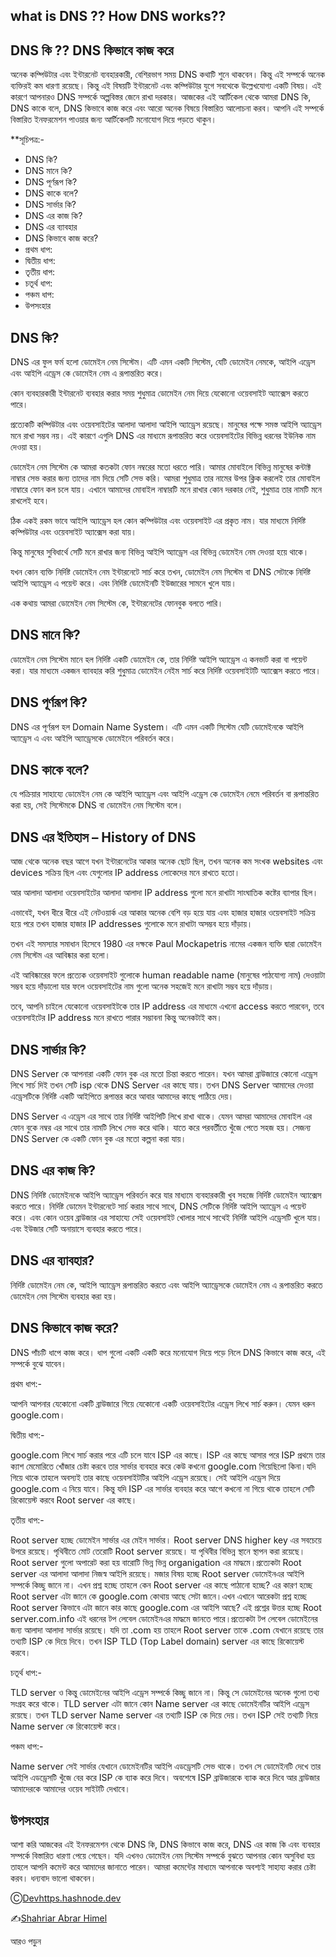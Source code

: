 ## what is DNS ?? How DNS works??

## DNS কি ?? DNS কিভাবে কাজ করে

অনেক কম্পিউটার এবং ইন্টারনেট ব্যবহারকারী, বেশিরভাগ সময় DNS কথাটি শুনে থাকবেন। কিন্তু এই সম্পর্কে অনেক ব্যক্তিরই কম ধারণা রয়েছে। কিন্তু এই বিষয়টি ইন্টারনেট এবং কম্পিউটার যুগে সবথেকে উল্লেখযোগ্য একটি বিষয়। এই কারণে আপনারও DNS সম্পর্কে অল্পবিস্তর জেনে রাখা দরকার।
আজকের এই আর্টিকেল থেকে আমরা DNS কি, DNS কাকে বলে, DNS কিভাবে কাজ করে এবং আরো অনেক বিষয়ে বিস্তারিত আলোচনা করব। আপনি এই সম্পর্কে বিস্তারিত ইনফরমেশন পাওয়ার জন্য আর্টিকেলটি মনোযোগ দিয়ে পড়তে থাকুন।

**সূচিপত্র:-
- DNS কি?
- DNS মানে কি?
- DNS পূর্ণরূপ কি?
- DNS কাকে বলে?
- DNS সার্ভার কি?
- DNS এর কাজ কি?
- DNS এর ব্যাবহার
- DNS কিভাবে কাজ করে?
- প্রথম ধাপ:
- দ্বিতীয় ধাপ:
- তৃতীয় ধাপ:
- চতূর্থ ধাপ:
- পঞ্চম ধাপ:
- উপসংহার


## DNS কি?

DNS এর ফুল ফর্ম হলো ডোমেইন নেম সিস্টেম। এটি এমন একটি সিস্টেম, যেটি ডোমেইন নেমকে, আইপি এড্রেস এবং আইপি এড্রেস কে ডোমেইন নেম এ রূপান্তরিত করে।

কোন ব্যবহারকারী ইন্টারনেট ব্যবহার করার সময় শুধুমাত্র ডোমেইন নেম দিয়ে যেকোনো ওয়েবসাইট অ্যাক্সেস করতে পারে।

প্রত্যেকটি কম্পিউটার এবং ওয়েবসাইটের আলাদা আলাদা আইপি অ্যাড্রেস রয়েছে। মানুষের পক্ষে সমস্ত আইপি অ্যাড্রেস মনে রাখা সম্ভব নয়। এই কারণে এগুলি DNS এর মাধ্যমে রূপান্তরিত করে ওয়েবসাইটের বিভিন্ন ধরনের ইউনিক নাম দেওয়া হয়।

ডোমেইন নেম সিস্টেম কে আমরা কতকটা ফোন নম্বরের মতো ধরতে পারি। আমার মোবাইলে বিভিন্ন মানুষের কন্টাক্ট নাম্বার সেভ করার জন্য তাদের নাম দিয়ে সেটি সেভ করি। আমরা শুধুমাত্র তার নামের উপর ক্লিক করলেই তার মোবাইল নাম্বারে ফোন কল চলে যায়। এখানে আমাদের মোবাইল নাম্বারটি মনে রাখার কোন দরকার নেই, শুধুমাত্র তার নামটি মনে রাখলেই হবে।

ঠিক একই রকম ভাবে আইপি অ্যাড্রেস হল কোন কম্পিউটার এবং ওয়েবসাইট এর প্রকৃত নাম। যার মাধ্যমে নির্দিষ্ট কম্পিউটার এবং ওয়েবসাইট অ্যাক্সেস করা যায়।

কিন্তু মানুষের সুবিধার্থে সেটি মনে রাখার জন্য বিভিন্ন আইপি অ্যাড্রেস এর বিভিন্ন ডোমেইন নেম দেওয়া হয়ে থাকে।

যখন কোন ব্যক্তি নির্দিষ্ট ডোমেইন নেম ইন্টারনেটে সার্চ করে তখন, ডোমেইন নেম সিস্টেম বা DNS সেটাকে নির্দিষ্ট আইপি অ্যাড্রেস এ পয়েন্ট করে। এবং নির্দিষ্ট ডোমেইনটি ইউজারের সামনে খুলে যায়।

এক কথায় আমরা ডোমেইন নেম সিস্টেম কে, ইন্টারনেটের ফোনবুক বলতে পারি।

## DNS মানে কি?
ডোমেইন নেম সিস্টেম মানে হল নির্দিষ্ট একটি ডোমেইন কে, তার নির্দিষ্ট আইপি অ্যাড্রেস এ কনভার্ট করা বা পয়েন্ট করা। যার মাধ্যমে একজন ব্যাবহার করি শুধুমাত্র ডোমেইন নেইম সার্চ করে নির্দিষ্ট ওয়েবসাইটটি অ্যাক্সেস করতে পারে।

## DNS পূর্ণরূপ কি?
DNS এর পূর্ণরূপ হল Domain Name System। এটি এমন একটি সিস্টেম যেটি ডোমেইনকে আইপি অ্যাড্রেস এ এবং আইপি অ্যাড্রেসকে ডোমেইনে পরিবর্তন করে।

## DNS কাকে বলে?
যে পক্রিয়ার সাহায্যে ডোমেইন নেম কে আইপি অ্যাড্রেস এবং আইপি এড্রেস কে ডোমেইন নেমে পরিবর্তন বা রূপান্তরিত করা হয়, সেই সিস্টেমকে DNS বা ডোমেইন নেম সিস্টেম বলে।

## DNS এর ইতিহাস – History of DNS
আজ থেকে অনেক বছর আগে যখন ইন্টারনেটের আকার অনেক ছোট ছিল, তখন অনেক কম সংখক websites এবং devices সক্রিয় ছিল এবং যেগুলোর IP address লোকেদের মনে রাখতে হতো।

আর আলাদা আলাদা ওয়েবসাইটের আলাদা আলাদা IP address গুলো মনে রাখাটা সাংঘাতিক কষ্টের ব্যাপার ছিল।

এভাবেই, যখন ধীরে ধীরে এই নেটওয়ার্ক এর আকার অনেক বেশি বড় হয়ে যায় এবং হাজার হাজার ওয়েবসাইট সক্রিয় হয়ে পরে তখন হাজার হাজার IP addresses গুলোকে মনে রাখাটা অসম্ভব হয়ে দাঁড়ায়।

তখন এই সমস্যার সমাধান হিসেবে 1980 এর দক্ষকে Paul Mockapetris নামের একজন ব্যক্তি দ্বারা ডোমেইন নেম সিস্টেম এর আবিষ্কার করা হলো।

এই আবিষ্কারের ফলে প্রত্যেক ওয়েবসাইট গুলোকে human readable name (মানুষের পাঠযোগ্য নাম) দেওয়াটা সম্ভব হয়ে দাঁড়ালো যার ফলে ওয়েবসাইটের নাম গুলো অনেক সহজেই মনে রাখাটা সম্ভব হয়ে দাঁড়ায়।

তবে, আপনি চাইলে যেকোনো ওয়েবসাইটকে তার IP address এর মাধ্যমে এখনো access করতে পারবেন, তবে ওয়েবসাইটের IP address মনে রাখতে পারার সম্ভাবনা কিন্তু অনেকটাই কম।

## DNS সার্ভার কি?
DNS Server কে আপনারা একটি ফোন বুক এর মতো চিন্তা করতে পারেন। যখন আমরা ব্রাউজারে কোনো এড্রেস লিখে সার্চ দিই তখন সেটি isp থেকে DNS Server এর কাছে যায়। তখন DNS Server আমাদের দেওয়া এড্রেসটিকে নির্দিষ্ট একটি আইপিতে রূপান্তর করে আবার আমাদের কাছে পাঠিয়ে দেয়।

 DNS Server এ এড্রেস এর সাথে তার নির্দিষ্ট আইপিটি লিখে রাখা থাকে। যেমন আমরা আমাদের মোবাইল এর ফোন বুকে নম্বর এর সাথে তার নামটি লিখে সেভ করে থাকি। যাতে করে পরবর্তীতে খুঁজে পেতে সহজ হয়। সেজন্য DNS Server কে একটি ফোন বুক এর মতো কল্পনা করা যায়।

## DNS এর কাজ কি?
DNS নির্দিষ্ট ডোমেইনকে আইপি অ্যাড্রেস পরিবর্তন করে যার মাধ্যমে ব্যবহারকারী খুব সহজে নির্দিষ্ট ডোমেইন অ্যাক্সেস করতে পারে। নির্দিষ্ট ডোমেন ইন্টারনেটে সার্চ করার সাথে সাথে, DNS সেটিকে নির্দিষ্ট আইপি অ্যাড্রেস এ পয়েন্ট করে।
এবং কোন ওয়েব ব্রাউজার এর সাহায্যে সেই ওয়েবসাইট খোলার সাথে সাথেই নির্দিষ্ট আইপি এড্রেসটি খুলে যায়। এবং ইউজার সেটি অনায়াসে ব্যবহার করতে পারে।

## DNS এর ব্যাবহার?

নির্দিষ্ট ডোমেইন নেম কে, আইপি অ্যাড্রেস রূপান্তরিত করতে এবং আইপি অ্যাড্রেসকে ডোমেইন নেম এ রূপান্তরিত করতে ডোমেইন নেম সিস্টেম ব্যবহার করা হয়।

## DNS কিভাবে কাজ করে?

DNS পাঁচটি ধাপে কাজ করে। ধাপ গুলো একটি একটি করে মনোযোগ দিয়ে পড়ে নিলে DNS কিভাবে কাজ করে, এই সম্পর্কে বুঝে যাবেন।

প্রথম ধাপ:-

আপনি আপনার যেকোনো একটি ব্রাউজারে গিয়ে যেকোনো একটি ওয়েবসাইটের এড্রেস লিখে সার্চ করুন। যেমন ধরুন google.com।

দ্বিতীয় ধাপ:-

google.com লিখে সার্চ করার পরে এটি চলে যাবে ISP এর কাছে। ISP এর কাছে আসার পরে ISP প্রথমে তার ক্যাশ মেমোরিতে খোঁজার চেষ্টা করবে তার সার্ভার ব্যবহার করে কেউ কখনো google.com গিয়েছিলো কিনা।যদি গিয়ে থাকে তাহলে অবস্যই তার কাছে ওয়েবসাইটটির আইপি এড্রেস রয়েছে। সেই আইপি এড্রেস দিয়ে google.com এ নিয়ে যাবে। কিন্তু যদি ISP এর সার্ভার ব্যবহার করে আগে কখনো না গিয়ে থাকে তাহলে সেটি রিকোয়েস্ট করবে Root server এর কাছে।

তৃতীয় ধাপ:-

Root server হচ্ছে ডোমেইন সার্ভার এর মেইন সার্ভার। Root server DNS higher key এর সবচেয়ে উপরে রয়েছে। পৃথিবীতে মোট তেরোটি Root server রয়েছে। যা পৃথিবীর বিভিন্ন স্থানে স্থাপন করা রয়েছে। Root server গুলো অপারেট করা হয় বারোটি ভিন্ন ভিন্ন organigation এর মাদ্ধমে।প্রত্যেকটা Root server এর আলাদা আলাদা নিজস্ব আইপি রয়েছে। মজার বিষয় হচ্ছে Root server ডোমেইনএর আইপি সম্পর্কে কিচ্ছু জানে না। এখন প্রশ্ন হচ্ছে তাহলে কেন Root server এর কাছে পাঠানো হচ্ছে? এর কারণ হচ্ছে Root server এটা জানে কে google.com কোথায় আছে সেটা জানে।এখন এখানে আরেকটা প্রশ্ন হচ্ছে Root server কিভাবে এটা জানে কার কাছে google.com এর আইপি আছে? এই প্রশ্নের উত্তর হচ্ছে Root server.com.info এই ধরনের টপ লেবেল ডোমেইনএর মাদ্ধমে জানতে পারে।প্রত্যেকটা টপ লেবেল ডোমেইনের জন্য আলাদা আলাদা সার্ভার রয়েছে। যদি তা .com হয় তাহলে Root server তাকে .com যেখানে রয়েছে তার তথ্যটি ISP কে দিয়ে দিবে। তখন ISP TLD (Top Label domain) server এর কাছে রিকোয়েস্ট করবে।

চতূর্থ ধাপ:-

TLD server ও কিন্তু ডোমেইনের আইপি এড্রেস সম্পর্কে কিচ্ছু জানে না। কিন্তু সে ডোমেইনের অনেক গুলো তথ্য সংগ্রহ করে থাকে। TLD server এটা জানে কোন Name server এর কাছে ডোমেইনটির আইপি এড্রেস রয়েছে। তখন TLD server Name server এর তথ্যটি ISP কে দিয়ে দেয়। তখন ISP সেই তথ্যটি নিয়ে Name server কে রিকোয়েস্ট করে।

পঞ্চম ধাপ:-

Name server সেই সার্ভার যেখানে ডোমেইনটির আইপি এডড্রেসটি সেভ থাকে। তখন সে ডোমেইনটি দেখে তার আইপি এডড্রেসটি খুঁজে বের করে ISP কে ব্যাক করে দিবে। অবশেষে ISP ব্রাউজারকে ব্যাক করে দিবে আর ব্রাউজার আমাদেরকে আমাদের ওয়েব সাইটটি দেখাবে।

## উপসংহার

আশা করি আজকের এই ইনফরমেশন থেকে DNS কি, DNS কিভাবে কাজ করে, DNS এর কাজ কি এবং ব্যবহার সম্পর্কে বিস্তারিত ধারণা পেয়ে গেছেন। যদি এখনও ডোমেইন নেম সিস্টেম সম্পর্কে বুঝতে আপনার কোন অসুবিধা হয় তাহলে আপনি কমেন্ট করে আমাদের জানাতে পারেন। আমরা কমেন্টের মাধ্যমে আপনাকে অবশ্যই সাহায্য করার চেষ্টা করব। ধন্যবাদ ভালো থাকবেন।

Ⓒ[Devhttps.hashnode.dev](https://devhttps.hashnode.dev/what-is-dns)

✍️[Shahriar Abrar Himel](https://www.facebook.com/shahriarabrarhimel/)


আরও পড়ুন
